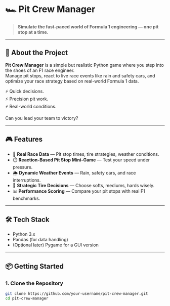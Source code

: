 # 🏎️ Pit Crew Manager

> **Simulate the fast-paced world of Formula 1 engineering — one pit stop at a time.**

---

## 🚀 About the Project

**Pit Crew Manager** is a simple but realistic Python game where you step into the shoes of an F1 race engineer.  
Manage pit stops, react to live race events like rain and safety cars, and optimize your race strategy based on real-world Formula 1 data.

⚡ Quick decisions.  
⚡ Precision pit work.  
⚡ Real-world conditions.

Can you lead your team to victory?

---

## 🎮 Features

- 🏁 **Real Race Data** — Pit stop times, tire strategies, weather conditions.
- ⏱️ **Reaction-Based Pit Stop Mini-Game** — Test your speed under pressure.
- 🌦️ **Dynamic Weather Events** — Rain, safety cars, and race interruptions.
- 🛞 **Strategic Tire Decisions** — Choose softs, mediums, hards wisely.
- 📊 **Performance Scoring** — Compare your pit stops with real F1 benchmarks.

---

## 🛠️ Tech Stack

- Python 3.x
- Pandas (for data handling)
- (Optional later) Pygame for a GUI version

---

## 📦 Getting Started

### 1. Clone the Repository
```bash
git clone https://github.com/your-username/pit-crew-manager.git
cd pit-crew-manager
